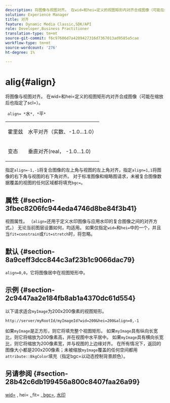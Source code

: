 ```yaml
---
description: 将图像与视图对齐。 在wid=和hei=定义的视图矩形内对齐合成图像（可能在缩放后也指定了scl=）。
solution: Experience Manager
title: 对齐
feature: Dynamic Media Classic,SDK/API
role: Developer,Business Practitioner
translation-type: tm+mt
source-git-commit: f6c97606d7a4209427316d7367013ad9585a5cae
workflow-type: tm+mt
source-wordcount: '276'
ht-degree: 1%

---
```



# alig{#align}

将图像与视图对齐。 在wid=和hei=定义的视图矩形内对齐合成图像（可能在缩放后也指定了scl=）。

` align= *`水`*, *`平`*`

<table id="simpletable_4CB26F72A56D4515B767C303F8E8A1CF"> 
 <tr class="strow"> 
  <td class="stentry"> <p> <span class="codeph"> <span class="varname"> 霍里兹  </span> </span> </p> </td> 
  <td class="stentry"> <p>水平对齐（实数、-1.0...1.0） </p> </td> 
 </tr> 
 <tr class="strow"> 
  <td class="stentry"> <p> <span class="codeph"> <span class="varname"> 变态  </span> </span> </p> </td> 
  <td class="stentry"> <p>垂直对齐(real， -1.0...1.0) </p> </td> 
 </tr> 
</table>

指定`align=-1,-1`将复合图像的左上角与视图的左上角对齐，指定`align=1,1`将图像的右下角与视图的右下角对齐。 对于标准图像和缩略图请求，未被复合图像数据覆盖的视图的任何区域都将填充`bgc=`。

## 属性 {#section-3fbec8206fc944eda4746d8be84f3b41}

视图属性。 （`align=`还用于定义水印图像与应用水印的复合图像之间的对齐方式。） 无论当前图层设置如何，均适用。 如果仅指定`wid=`和`hei=`中的一个，并且当`fit=constrain`或`fit=stretch`时，将忽略。

## 默认 {#section-8a9ceff3dcc844c3af23b1c9066dac79}

`align=0,0`，它将图像居中在视图矩形中。

## 示例 {#section-2c9447aa2e184fb8ab1a4370dc61d554}

以下请求适合`myImage`为200x200像素的视图矩形。

`http://server/myRootId/myImageId?wid=200&hei=200&align=0,-1`

如果`myImage`是正方形，则它将填充整个视图矩形。 如果`myImage`具有纵向长宽比，则它将缩放为200像素高，并在视图中水平居中。 如果`myImage`具有横向长宽比，则它将缩放为200像素宽，并与视图的上边缘对齐。 在所有情况下，返回的图像大小都是200x200像素；未被缩放`myImage`覆盖的任何空间都用`attribute::BkgColor`填充（指定bgc=以动态控制背景颜色）。

## 另请参阅 {#section-28b42c6db199456a800c8407faa26a99}

[wid=](../../../../../is-api/http-ref/image-serving-api-ref/c-http-protocol-reference/c-command-reference/r-is-http-wid.md#reference-bfeadcb67bf4485f851eb21345527e47) , hei= [, ](../../../../../is-api/http-ref/image-serving-api-ref/c-http-protocol-reference/c-command-reference/r-is-http-hei.md#reference-6d6f556ccc0e4b98a815e8a5c1944a96)fit= [, bgc=](../../../../../is-api/http-ref/image-serving-api-ref/c-http-protocol-reference/c-command-reference/r-fit.md#reference-f11bff6d93d143d6b135de3a923bc989),  [](../../../../../is-api/http-ref/image-serving-api-ref/c-http-protocol-reference/c-command-reference/r-bgc.md#reference-53376175f617446fbe5c69120f834b88) [水印](../../../../../is-api/http-ref/image-serving-api-ref/c-http-protocol-reference/c-syntax-and-features/r-watermarks.md#reference-35d2c3a2c98349b792921c6cb8e73832)
